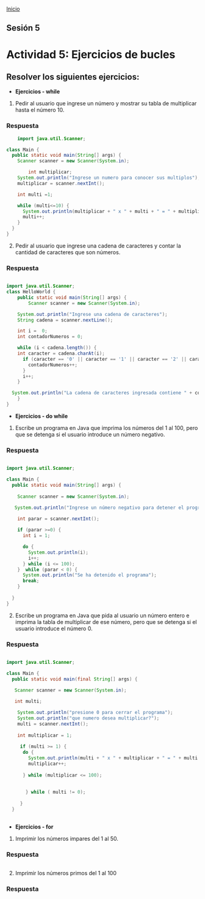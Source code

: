 <!-- No borrar o modificar -->
[Inicio](./index.md)

## Sesión 5 


<!-- Su documentación aquí -->

# Actividad 5: Ejercicios de bucles
## Resolver los siguientes ejercicios:

- __Ejercicios - while__
1. Pedir al usuario que ingrese un número y mostrar su tabla de multiplicar hasta el número 10.

### Respuesta
~~~ java copy
    import java.util.Scanner;

class Main {
  public static void main(String[] args) {
    Scanner scanner = new Scanner(System.in);

        int multiplicar;
    System.out.println("Ingrese un numero para conocer sus multiplos");
    multiplicar = scanner.nextInt();

    int multi =1;

    while (multi<=10) {
      System.out.println(multiplicar + " x " + multi + " = " + multiplicar * multi);
      multi++;
    }
  }
}

~~~


 2. Pedir al usuario que ingrese una cadena de caracteres y contar la cantidad de caracteres que son números.

### Respuesta
~~~ java copy

import java.util.Scanner;
class HelloWorld {
    public static void main(String[] args) {
        Scanner scanner = new Scanner(System.in);

    System.out.println("Ingrese una cadena de caracteres");
    String cadena = scanner.nextLine();

    int i =  0;
    int contadorNumeros = 0;

    while (i < cadena.length()) {
    int caracter = cadena.charAt(i);
      if (caracter == '0' || caracter == '1' || caracter == '2' || caracter == '3' || caracter == '4' || caracter == '5' || caracter == '6' || caracter == '7' || caracter == '8' || caracter == '9') {
        contadorNumeros++;
      }
      i++;
    }

  System.out.println("La cadena de caracteres ingresada contiene " + contadorNumeros + "numeros.");
    }
}

~~~

- __Ejercicios - do while__
1. Escribe un programa en Java que imprima los números del 1 al 100, pero que se detenga si el usuario introduce un número negativo.

### Respuesta
~~~ java copy

import java.util.Scanner;

class Main {
  public static void main(String[] args) {
    
    Scanner scanner = new Scanner(System.in);

   System.out.println("Ingrese un número negativo para detener el programa.");
        
    int parar = scanner.nextInt();

    if (parar >=0) {
      int i = 1;

      do {
        System.out.println(i);
        i++;
      } while (i <= 100);
    }  while (parar < 0) {
      System.out.println("Se ha detenido el programa");
      break;
    } 
    
  }
}

~~~

 2. Escribe un programa en Java que pida al usuario un número entero e imprima la tabla de multiplicar de ese número, pero que se detenga si el usuario introduce el número 0.

### Respuesta
~~~ java copy

import java.util.Scanner;

class Main {
  public static void main(final String[] args) {
    
   Scanner scanner = new Scanner(System.in);

   int multi;

    System.out.println("presione 0 para cerrar el programa");
    System.out.println("que numero desea multiplicar?");
    multi = scanner.nextInt();
    
    int multiplicar = 1;
    
     if (multi >= 1) {
      do {
        System.out.println(multi + " x " + multiplicar + " = " + multi * multiplicar );
        multiplicar++;
        
      } while (multiplicar <= 100); 
       
         
       } while ( multi != 0);
      
     }
  }
  
~~~

- __Ejercicios - for__
1. Imprimir los números impares del 1 al 50.

### Respuesta
~~~ java copy


~~~

 2. Imprimir los números primos del 1 al 100

### Respuesta
~~~ java copy


~~~




